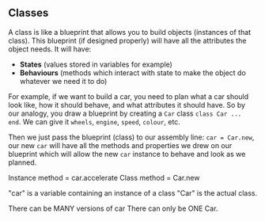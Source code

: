 ## Classes

A class is like a blueprint that allows you to build objects (instances of that class). This blueprint (if designed properly) will have all the attributes the object needs. It will have:
* __States__ (values stored in variables for example)
* __Behaviours__ (methods which interact with state to make the object do whatever we need it to do)

For example, if we want to build a car, you need to plan what a car should look like, how it should behave, and what attributes it should have. So by our analogy, you draw a blueprint by creating a `Car` class `class Car ... end`. We can give it `wheels`, `engine`, `speed`, `colour`, etc.

Then we just pass the blueprint (class) to our assembly line: `car = Car.new`, our new `car` will have all the methods and properties we drew on our blueprint which will allow the new `car` instance to behave and look as we planned.

Instance method = car.accelerate
Class method    = Car.new

"car" is a variable containing an instance of a class
"Car" is the actual class.

There can be MANY versions of car
There can only be ONE Car.  
